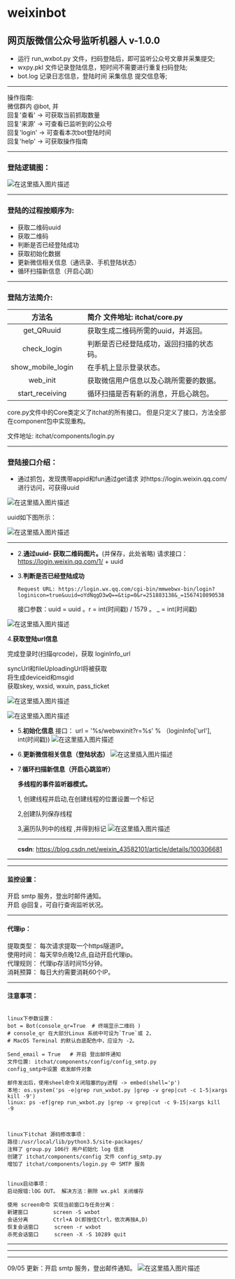 # weixinbot

网页版微信公众号监听机器人   v-1.0.0
---

- 运行 run_wxbot.py 文件，扫码登陆后，即可监听公众号文章并采集提交;    
- wxpy.pkl 文件记录登陆信息，短时间不需要进行重复扫码登陆;
- bot.log 记录日志信息，登陆时间 采集信息 提交信息等;

---
 操作指南:   
微信群内 @bot, 并       
回复'查看' -> 可获取当前抓取数量   
回复'来源' -> 可查看已监听到的公众号      
回复'login' -> 可查看本次bot登陆时间     
回复'help' -> 可获取操作指南


- - -
### 登陆逻辑图：
![在这里插入图片描述](https://img-blog.csdnimg.cn/20190902171231751.png?x-oss-process=image/watermark,type_ZmFuZ3poZW5naGVpdGk,shadow_10,text_aHR0cHM6Ly9ibG9nLmNzZG4ubmV0L3dlaXhpbl80MzU4MjEwMQ==,size_16,color_FFFFFF,t_70)
- - -
### 登陆的过程按顺序为:

- 获取二维码uuid
- 获取二维码
- 判断是否已经登陆成功
- 获取初始化数据
- 更新微信相关信息（通讯录、手机登陆状态）
- 循环扫描新信息（开启心跳）

- - -

### 登陆方法简介: 
|方法名|    |  简介 文件地址: itchat/core.py|
|:---: |:---:|:---|
|get_QRuuid| |获取生成二维码所需的uuid，并返回。|
|check_login| |判断是否已经登陆成功，返回扫描的状态码。|
|show_mobile_login| |在手机上显示登录状态。|
|web_init| |获取微信用户信息以及心跳所需要的数据。|
|start_receiving| |循环扫描是否有新的消息，开启心跳包。|

core.py文件中的Core类定义了itchat的所有接口。
但是只定义了接口，方法全部在component包中实现重构。

文件地址:  itchat/components/login.py
- - -

### 登陆接口介绍：

- 通过抓包，发现携带appid和fun通过get请求
对https://login.weixin.qq.com/进行访问，可获得uuid

![在这里插入图片描述](https://img-blog.csdnimg.cn/20190902154143385.png?x-oss-process=image/watermark,type_ZmFuZ3poZW5naGVpdGk,shadow_10,text_aHR0cHM6Ly9ibG9nLmNzZG4ubmV0L3dlaXhpbl80MzU4MjEwMQ==,size_16,color_FFFFFF,t_70)

uuid如下图所示：

![在这里插入图片描述](https://img-blog.csdnimg.cn/20190902154213220.png?x-oss-process=image/watermark,type_ZmFuZ3poZW5naGVpdGk,shadow_10,text_aHR0cHM6Ly9ibG9nLmNzZG4ubmV0L3dlaXhpbl80MzU4MjEwMQ==,size_16,color_FFFFFF,t_70)
- - -


- 2.**通过uuid- 获取二维码图片。**(并保存，此处省略)
请求接口：
 https://login.weixin.qq.com/1/ + uuid


- 3.**判断是否已经登陆成功**

   ```Request URL: https://login.wx.qq.com/cgi-bin/mmwebwx-bin/login?loginicon=true&uuid=oYdNqgD3wQ==&tip=0&r=251883138&_=1567410890538```

	接口参数：uuid = uuid 	。r = int(时间戳) / 1579 。  	_ = int(时间戳)
	
![在这里插入图片描述](https://img-blog.csdnimg.cn/20190902155941156.png?x-oss-process=image/watermark,type_ZmFuZ3poZW5naGVpdGk,shadow_10,text_aHR0cHM6Ly9ibG9nLmNzZG4ubmV0L3dlaXhpbl80MzU4MjEwMQ==,size_16,color_FFFFFF,t_70)


4.**获取登陆url信息**

   完成登录时(扫描qrcode)，获取 loginInfo_url
   
   syncUrl和fileUploadingUrl将被获取	  
   将生成deviceid和msgid	 	
   获取skey, wxsid, wxuin, pass_ticket
   
![在这里插入图片描述](https://img-blog.csdnimg.cn/20190902161519154.png?x-oss-process=image/watermark,type_ZmFuZ3poZW5naGVpdGk,shadow_10,text_aHR0cHM6Ly9ibG9nLmNzZG4ubmV0L3dlaXhpbl80MzU4MjEwMQ==,size_16,color_FFFFFF,t_70)

![在这里插入图片描述](https://img-blog.csdnimg.cn/20190902161624539.png?x-oss-process=image/watermark,type_ZmFuZ3poZW5naGVpdGk,shadow_10,text_aHR0cHM6Ly9ibG9nLmNzZG4ubmV0L3dlaXhpbl80MzU4MjEwMQ==,size_16,color_FFFFFF,t_70)


- 5.**初始化信息**
接口：    url = '%s/webwxinit?r=%s' % （loginInfo['url'], int(时间戳))
![在这里插入图片描述](https://img-blog.csdnimg.cn/20190902162306630.png)


- 6.**更新微信相关信息（登陆状态）**
![在这里插入图片描述](https://img-blog.csdnimg.cn/20190902162700692.png?x-oss-process=image/watermark,type_ZmFuZ3poZW5naGVpdGk,shadow_10,text_aHR0cHM6Ly9ibG9nLmNzZG4ubmV0L3dlaXhpbl80MzU4MjEwMQ==,size_16,color_FFFFFF,t_70)


- 7.**循环扫描新信息（开启心跳监听）**

    **多线程的事件监听器模式。**

   1, 创建线程并启动,在创建线程的位置设置一个标记
 
   2,创建队列保存线程
   
   3,遍历队列中的线程 ,并得到标记
   ![在这里插入图片描述](https://img-blog.csdnimg.cn/20190902164902851.png?x-oss-process=image/watermark,type_ZmFuZ3poZW5naGVpdGk,shadow_10,text_aHR0cHM6Ly9ibG9nLmNzZG4ubmV0L3dlaXhpbl80MzU4MjEwMQ==,size_16,color_FFFFFF,t_70)
  
  
  - - -
  **csdn**: https://blog.csdn.net/weixin_43582101/article/details/100306681
  
- - - 

  
  
- - -
#### 监控设置：    
开启 smtp 服务，登出时邮件通知。   
开启 @回复，可自行查询监听状况。

- - -
#### 代理ip：    
提取类型： 每次请求提取一个https隧道IP。     
使用时间： 每天早9点晚12点,自动开启代理ip。   
代理规则： 代理ip存活时间15分钟。       
消耗预算： 每日大约需要消耗60个IP。

- - -
#### 注意事项：
```log         

linux下参数设置：
bot = Bot(console_qr=True  # 终端显示二维码 )  
# console_qr 在大部分Linux 系统中可设为`True`或 2，
# MacOS Terminal 的默认白底配色中，应设为 -2。

Send_email = True   # 开启 登出邮件通知
文件位置: itchat/components/config/config_smtp.py
config_smtp中设置 收发邮件对象

邮件发出后，使用sheel命令关闭阻塞的py进程 -> embed(shell='p')
本地: os.system('ps -e|grep run_wxbot.py |grep -v grep|cut -c 1-5|xargs kill -9')
linux: ps -ef|grep run_wxbot.py |grep -v grep|cut -c 9-15|xargs kill -9 



linux下itchat 源码修改事项：
路径:/usr/local/lib/python3.5/site-packages/
注释了 group.py 106行 用户初始化 log 信息
创建了 itchat/components/config 文件 config_smtp.py
增加了 itchat/components/login.py 中 SMTP 服务


linux启动事项：  
启动报错:lOG OUT。 解决方法：删除 wx.pkl 关闭缓存

使用 screen命令 实现当前窗口与任务分离：
新建窗口        screen -S wxbot
会话分离        Ctrl+A D(即按住Ctrl，依次再按A,D)
恢复会话窗口     screen -r wxbot
杀死会话窗口     screen -X -S 10289 quit 
```
- - -
- - -
- - -
09/05 更新：开启 smtp 服务，登出邮件通知。
  ![在这里插入图片描述](https://img-blog.csdnimg.cn/20190905131229885.png?x-oss-process=image/watermark,type_ZmFuZ3poZW5naGVpdGk,shadow_10,text_aHR0cHM6Ly9ibG9nLmNzZG4ubmV0L3dlaXhpbl80MzU4MjEwMQ==,size_16,color_FFFFFF,t_70)
